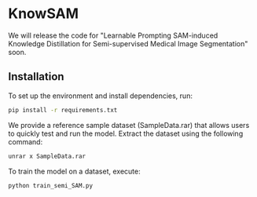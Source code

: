 # KnowSAM

We will release the code for "Learnable Prompting SAM-induced Knowledge Distillation for Semi-supervised Medical Image Segmentation" soon.


## Installation

To set up the environment and install dependencies, run:

```bash
pip install -r requirements.txt
```

We provide a reference sample dataset (SampleData.rar) that allows users to quickly test and run the model. Extract the dataset using the following command:
```bash
unrar x SampleData.rar
```

To train the model on a dataset, execute:
```bash
python train_semi_SAM.py
```



